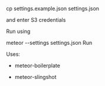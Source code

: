 cp settings.example.json settings.json 

and enter S3 credentials

Run using 

meteor --settings settings.json Run

Uses:

* meteor-boilerplate

* meteor-slingshot
